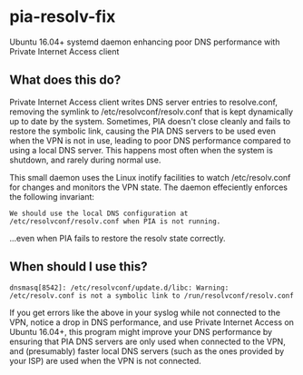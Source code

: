 # pia-resolv-fix
Ubuntu 16.04+ systemd daemon enhancing poor DNS performance with Private Internet Access client

What does this do?
------------------

Private Internet Access client writes DNS server entries to resolve.conf, removing the symlink to /etc/resolvconf/resolv.conf 
that is kept dynamically up to date by the system. Sometimes, PIA doesn't close cleanly and fails to restore the symbolic 
link, causing the PIA DNS servers to be used even when the VPN is not in use, leading to poor DNS performance compared to 
using a local DNS server. This happens most often when the system is shutdown, and rarely during normal use.

This small daemon uses the Linux inotify facilities to watch /etc/resolv.conf for changes and monitors the VPN state. The 
daemon effeciently enforces the following invariant:

```
We should use the local DNS configuration at /etc/resolvconf/resolv.conf when PIA is not running.
```

...even when PIA fails to restore the resolv state correctly. 


When should I use this?
-----------------------

```
dnsmasq[8542]: /etc/resolvconf/update.d/libc: Warning: /etc/resolv.conf is not a symbolic link to /run/resolvconf/resolv.conf
```

If you get errors like the above in your syslog while not connected to the VPN, notice a drop in DNS performance, and use 
Private Internet Access on Ubuntu 16.04+, this program might improve your DNS performance by ensuring that PIA DNS servers are 
only used when connected to the VPN, and (presumably) faster local DNS servers (such as the ones provided by your ISP) are 
used when the VPN is not connected.
